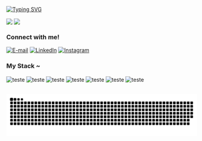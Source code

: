[![Typing SVG](https://readme-typing-svg.herokuapp.com?font=Consolas&weight=300&size=50&duration=4000&pause=1000&color=402B23&center=true&vCenter=true&random=false&width=1000&lines=Hi%2C+I'm+Victor;I'm+a+Software+Developer)](https://git.io/typing-svg)

<div>  
  
  <img align="center" height="180em" src="https://github-readme-stats.vercel.app/api?username=victorccole&show_icons=true&theme=kacho_ga#gh-dark-mode-only)](https://github.com/victorccole/github-readme-stats#gh-dark-mode-only"/>  
  <img align="center" height="180em" src="https://github-readme-stats.vercel.app/api/top-langs/?username=victorccole&layout=compact&theme=kacho_ga#gh-dark-mode-only"/>
</div>

<h3 align="left">Connect with me!</h3>

[![E-mail](https://img.shields.io/badge/-Email-000?style=for-the-badge&logo=microsoft-outlook&logoColor=402B23&color:FFF)](mailto:victorc.cole09@gmail.com@gmail.com)
[![LinkedIn](https://img.shields.io/badge/-LinkedIn-000?style=for-the-badge&logo=linkedin&logoColor=402B23&color:FFF)](https://www.linkedin.com/in/victor-c-cole-28761520a/)
[![Instagram](https://img.shields.io/badge/-Instagram-000?style=for-the-badge&logo=instagram&logoColor=402B23&color:FFF)](https://www.instagram.com/victorppepe/)

<h3 align="left">My Stack ~</h3>
<div>
  <img align="center" alt="teste" height="30" width="40" src="https://cdn.jsdelivr.net/gh/devicons/devicon@latest/icons/java/java-original.svg" />
  <img align="center" alt="teste" height="30" width="40" src="https://cdn.jsdelivr.net/gh/devicons/devicon@latest/icons/javascript/javascript-original.svg" />
  <img align="center" alt="teste" height="30" width="40" src="https://cdn.jsdelivr.net/gh/devicons/devicon@latest/icons/typescript/typescript-original.svg" />
  <img align="center" alt="teste" height="30" width="40" src="https://cdn.jsdelivr.net/gh/devicons/devicon@latest/icons/linux/linux-original.svg" />
  <img align="center" alt="teste" height="30" width="40" src="https://cdn.jsdelivr.net/gh/devicons/devicon@latest/icons/docker/docker-plain.svg" />
  <img align="center" alt="teste" height="30" width="40" src="https://cdn.jsdelivr.net/gh/devicons/devicon@latest/icons/postgresql/postgresql-plain.svg" /> 
  <img align="center" alt="teste" height="30" width="40" src="https://cdn.jsdelivr.net/gh/devicons/devicon@latest/icons/amazonwebservices/amazonwebservices-original-wordmark.svg" />
</div>

##

<picture align="center">
  <source media="(prefers-color-scheme: dark)" srcset="https://raw.githubusercontent.com/victorccole/victorccole/output/github-contribution-grid-snake-dark.svg">
  <source media="(prefers-color-scheme: light)" srcset="https://raw.githubusercontent.com/victorccole/victorccole/output/github-contribution-grid-snake-dark.svg">
  <img align="center" alt="github contribution grid snake animation" src="https://raw.githubusercontent.com/victorccole/victorccole/output/github-contribution-grid-snake.svg">
</picture>
